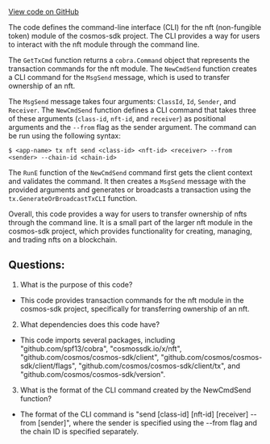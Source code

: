 [View code on GitHub](https://github.com/cosmos/cosmos-sdk/blob/main/x/nft/client/cli/tx.go)

The code defines the command-line interface (CLI) for the nft (non-fungible token) module of the cosmos-sdk project. The CLI provides a way for users to interact with the nft module through the command line. 

The `GetTxCmd` function returns a `cobra.Command` object that represents the transaction commands for the nft module. The `NewCmdSend` function creates a CLI command for the `MsgSend` message, which is used to transfer ownership of an nft. 

The `MsgSend` message takes four arguments: `ClassId`, `Id`, `Sender`, and `Receiver`. The `NewCmdSend` function defines a CLI command that takes three of these arguments (`class-id`, `nft-id`, and `receiver`) as positional arguments and the `--from` flag as the sender argument. The command can be run using the following syntax:

```
$ <app-name> tx nft send <class-id> <nft-id> <receiver> --from <sender> --chain-id <chain-id>
```

The `RunE` function of the `NewCmdSend` command first gets the client context and validates the command. It then creates a `MsgSend` message with the provided arguments and generates or broadcasts a transaction using the `tx.GenerateOrBroadcastTxCLI` function. 

Overall, this code provides a way for users to transfer ownership of nfts through the command line. It is a small part of the larger nft module in the cosmos-sdk project, which provides functionality for creating, managing, and trading nfts on a blockchain.
## Questions: 
 1. What is the purpose of this code?
- This code provides transaction commands for the nft module in the cosmos-sdk project, specifically for transferring ownership of an nft.

2. What dependencies does this code have?
- This code imports several packages, including "github.com/spf13/cobra", "cosmossdk.io/x/nft", "github.com/cosmos/cosmos-sdk/client", "github.com/cosmos/cosmos-sdk/client/flags", "github.com/cosmos/cosmos-sdk/client/tx", and "github.com/cosmos/cosmos-sdk/version".

3. What is the format of the CLI command created by the NewCmdSend function?
- The format of the CLI command is "send [class-id] [nft-id] [receiver] --from [sender]", where the sender is specified using the --from flag and the chain ID is specified separately.